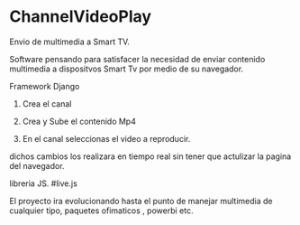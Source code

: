 # ChannelVideoPlay
Envio de multimedia a Smart TV. 

Software pensando para satisfacer la necesidad de enviar contenido multimedia a dispositvos Smart Tv por medio de su navegador.

Framework Django

1. Crea el canal 
2. Crea y Sube el contenido Mp4

3. En el canal seleccionas el video a reproducir.

dichos cambios los realizara en tiempo real sin tener que actulizar la pagina del navegador.

libreria JS.
  #live.js

El proyecto ira evolucionando hasta el punto de manejar multimedia de cualquier tipo, paquetes ofimaticos , powerbi etc.



